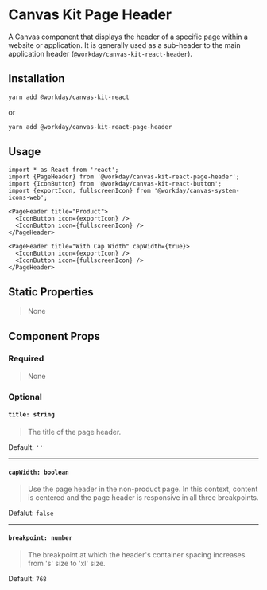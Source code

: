 # Canvas Kit Page Header

A Canvas component that displays the header of a specific page within a website or application. It
is generally used as a sub-header to the main application header
(`@workday/canvas-kit-react-header`).

## Installation

```sh
yarn add @workday/canvas-kit-react
```

or

```sh
yarn add @workday/canvas-kit-react-page-header
```

## Usage

```tsx
import * as React from 'react';
import {PageHeader} from '@workday/canvas-kit-react-page-header';
import {IconButton} from '@workday/canvas-kit-react-button';
import {exportIcon, fullscreenIcon} from '@workday/canvas-system-icons-web';

<PageHeader title="Product">
  <IconButton icon={exportIcon} />
  <IconButton icon={fullscreenIcon} />
</PageHeader>

<PageHeader title="With Cap Width" capWidth={true}>
  <IconButton icon={exportIcon} />
  <IconButton icon={fullscreenIcon} />
</PageHeader>
```

## Static Properties

> None

## Component Props

### Required

> None

### Optional

#### `title: string`

> The title of the page header.

Default: `''`

---

#### `capWidth: boolean`

> Use the page header in the non-product page. In this context, content is centered and the page
> header is responsive in all three breakpoints.

Defalut: `false`

---

#### `breakpoint: number`

> The breakpoint at which the header's container spacing increases from 's' size to 'xl' size.

Default: `768`
